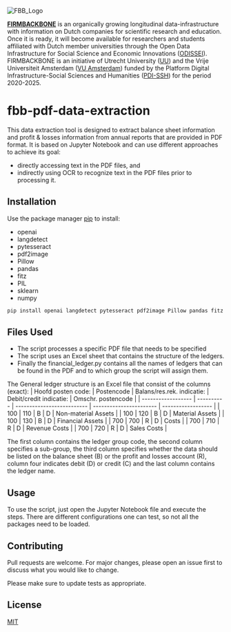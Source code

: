 ![FBB_Logo](https://firmbackbone.nl/wp-content/uploads/sites/694/2025/03/FBB-logo-wide.png)

**[FIRMBACKBONE](https://firmbackbone.nl)** is an organically growing longitudinal data-infrastructure with information on Dutch companies for scientific research and education. Once it is ready, it will become available for researchers and students affiliated with Dutch member universities through the Open Data Infrastructure for Social Science and Economic Innovations ([ODISSEI](https://odissei-data.nl/nl/)). FIRMBACKBONE is an initiative of Utrecht University ([UU](https://www.uu.nl/en)) and the Vrije Universiteit Amsterdam ([VU Amsterdam](https://vu.nl/en)) funded by the Platform Digital Infrastructure-Social Sciences and Humanities ([PDI-SSH](https://pdi-ssh.nl/en/front-page/)) for the period 2020-2025.

# fbb-pdf-data-extraction

This data extraction tool is designed to extract balance sheet information and profit & losses information from annual reports that are provided in PDF format. 
It is based on Jupyter Notebook and can use different approaches to achieve its goal: 
- directly accessing text in the PDF files, and
- indirectly using OCR to recognize text in the PDF files prior to processing it.

## Installation

Use the package manager [pip](https://pip.pypa.io/en/stable/) to install:
- openai
- langdetect
- pytesseract
- pdf2image
- Pillow
- pandas
- fitz
- PIL
- sklearn
- numpy

```bash
pip install openai langdetect pytesseract pdf2image Pillow pandas fitz PIL sklearn numpy
```

## Files Used

- The script processes a specific PDF file that needs to be specified
- The script uses an Excel sheet that contains the structure of the ledgers.
- Finally the financial_ledger.py contains all the names of ledgers that can be found in the PDF and to which group the script will assign them.

The General ledger structure is an Excel file that consist of the columns (exact):
| Hoofd posten code: | Postencode | Balans/res.rek. indicatie: | Debit/credit indicatie: | Omschr. postencode |
| ------------------ | ---------- | -------------------------- | ----------------------- | ------------------ |
| 100 | 110 | B | D | Non-material Assets |
| 100 | 120 | B | D | Material Assets |
| 100 | 130 | B | D | Financial Assets |
| 700 | 700 | R | D | Costs |
| 700 | 710 | R | D | Revenue Costs |
| 700 | 720 | R | D | Sales Costs |

The first column contains the ledger group code, the second column specifies a sub-group, the third column specifies whether the data should be listed on the balance sheet (B) or the profit and losses account (R), column four indicates debit (D) or credit (C) and the last column contains the ledger name.

## Usage

To use the script, just open the Jupyter Notebook file and execute the steps.
There are different configurations one can test, so not all the packages need to be loaded.

## Contributing

Pull requests are welcome. For major changes, please open an issue first
to discuss what you would like to change.

Please make sure to update tests as appropriate.

## License

[MIT](https://choosealicense.com/licenses/mit/)
